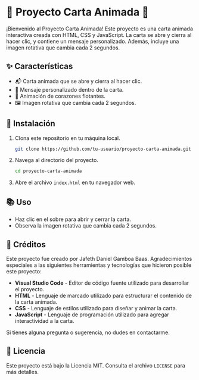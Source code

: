 # 🌟 Proyecto Carta Animada 🌟

¡Bienvenido al Proyecto Carta Animada! Este proyecto es una carta animada interactiva creada con HTML, CSS y JavaScript. La carta se abre y cierra al hacer clic, y contiene un mensaje personalizado. Además, incluye una imagen rotativa que cambia cada 2 segundos.

## ✨ Características

- 📬 Carta animada que se abre y cierra al hacer clic.
- 💌 Mensaje personalizado dentro de la carta.
- 💖 Animación de corazones flotantes.
- 🖼️ Imagen rotativa que cambia cada 2 segundos.

## 🚀 Instalación

1. Clona este repositorio en tu máquina local.
   ```bash
   git clone https://github.com/tu-usuario/proyecto-carta-animada.git
   ```
2. Navega al directorio del proyecto.
   ```bash
   cd proyecto-carta-animada
   ```
3. Abre el archivo `index.html` en tu navegador web.

## 📚 Uso

- Haz clic en el sobre para abrir y cerrar la carta.
- Observa la imagen rotativa que cambia cada 2 segundos.

## 🙏 Créditos

Este proyecto fue creado por Jafeth Daniel Gamboa Baas. Agradecimientos especiales a las siguientes herramientas y tecnologías que hicieron posible este proyecto:

- **Visual Studio Code** - Editor de código fuente utilizado para desarrollar el proyecto.
- **HTML** - Lenguaje de marcado utilizado para estructurar el contenido de la carta animada.
- **CSS** - Lenguaje de estilos utilizado para diseñar y animar la carta.
- **JavaScript** - Lenguaje de programación utilizado para agregar interactividad a la carta.

Si tienes alguna pregunta o sugerencia, no dudes en contactarme.

## 📄 Licencia

Este proyecto está bajo la Licencia MIT. Consulta el archivo `LICENSE` para más detalles.
